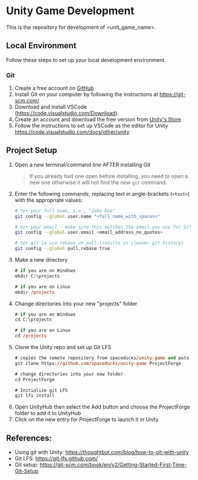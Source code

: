 # Unity Game Development
This is the repository for development of <unit_game_name>. 

## Local Environment
Follow these steps to set up your local development environment.
### Git
1. Create a free account on [GitHub](https://github.com/)
1. Install Git on your computer by following the instructions at https://git-scm.com/
1. Download and install VSCode (https://code.visualstudio.com/Download).
1. Create an account and download the free version from [Unity's Store](https://store.unity.com/download?ref=personal)
1. Follow the instructions to set up VSCode as the editor for Unity https://code.visualstudio.com/docs/other/unity

## Project Setup

1. Open a new terminal/command line AFTER installing Git 
    > If you already had one open before installing, you need to open a new one otherwise it will not find the new `git` command.
1. Enter the following commands, replacing text in angle-brackets (`<text>`) with the appropriate values:
    ```bash
    # Set your full name, i.e., "John Doe"
	git config --global user.name "<full_name_with_spaces>"

    # Set your email - make sure this matches the email you use for GitHub
	git config --global user.email <email_address_no_quotes>
    
    # Set git to use rebase on pull (results in cleaner git history)
	git config --global pull.rebase true
    ```
1. Make a new directory
    ```ps
    # if you are on Windows
	mkdir C:\projects

    # if you are on Linux
	mkdir /projects
    ```
1. Change directories into your new "projects" folder
    ```ps
    # if you are on Windows
	cd C:\projects

    # if you are on Linux
	cd /projects
    ```
1. Clone the Unity repo and set up Git LFS
    ```ps
    # copies the remote repository from spaceducks/unity-game and puts it into a folder named ProjectForge
	git clone https://github.com/spaceducks/unity-game ProjectForge

    # change directories into your new folder
    cd ProjectForge
    
    # Initialize git LFS
    git lfs install
    ```
1. Open UnityHub then select the Add button and choose the ProjectForge folder to add it to UnityHub
1. Click on the new entry for ProjectForge to launch it in Unity

## References:
* Using git with Unity: https://thoughtbot.com/blog/how-to-git-with-unity
* Git LFS: https://git-lfs.github.com/
* Git setup: https://git-scm.com/book/en/v2/Getting-Started-First-Time-Git-Setup